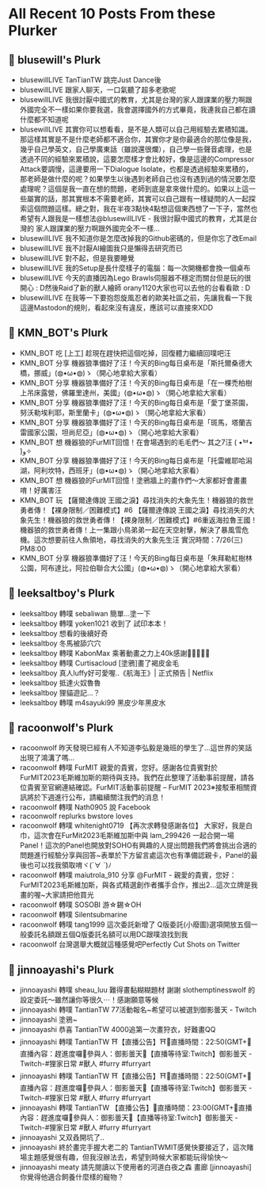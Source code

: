 # All Recent 10 Posts From these Plurker

## 📰 blusewill's Plurk

- blusewillLIVE TanTianTW 跳完Just Dance後
- blusewillLIVE 跟家人聊天，一口氣聽了超多老歌呢
- blusewillLIVE 我很討厭中國式的教育，尤其是台灣的家人跟課業的壓力啊跟外國完全不一樣如果你要我選，我會選擇國外的方式畢竟，我連我自己都在讀什麼都不知道呢
- blusewillLIVE 其實你可以想看看，是不是人類可以自己用經驗去累積知識。那這樣其實是不是什麼老師都不適合你，其實你才是你最適合的那位像是我，幾乎自己學英文，自己學廣東話（雖說還很爛），自己學一些聲音處理，也是透過不同的經驗來累積說，這要怎麼樣才會比較好，像是這邊的Compressor Attack要調慢，這邊要用一下Dialogue Isolate，也都是透過經驗來累積的，那老師是做什麼的呢？如果學生以後遇到老師自己也沒有遇到過的情況要怎麼處理呢？這個是我一直在想的問題，老師到底是拿來做什麼的。如果以上這一些屬實的話，那其實根本不需要老師，其實可以自己跟有一樣疑問的人一起探索這個問題這樣。總之對，我在半夜3點快4點想這個東西想了一下子，當然也希望有人跟我是一樣想法@blusewillLIVE - 我很討厭中國式的教育，尤其是台灣的 家人跟課業的壓力啊跟外國完全不一樣...
- blusewillLIVE 我不知道你是怎麼改掉我的Github密碼的，但是你忘了改Email
- blusewillLIVE 我不討厭AI繪圖我只是懶得去研究而已
- blusewillLIVE 對不起，但是我要睡覺
- blusewillLIVE 我的Setup是長什麼樣子的電腦：每一次開機都會換一個桌布
- blusewillLIVE 今天的直播因為Lego Brawls伺服器不穩定而關台但是玩的很開心 : D然後Raid了新的獸人繪師 orany1120大家也可以去他的台看看歐 : D
- blusewillLIVE 在我等一下要抱怨旋風忍者的歐美社區之前，先讓我看一下我這邊Mastodon的規則，看起來沒有違反，應該可以直接來XDD

## 📰 KMN_BOT's Plurk

- KMN_BOT 吃 [上工] 趁現在趕快把這個吃掉，回復體力繼續回噗吧汪
- KMN_BOT 分享 機器狼準備好了汪！今天的Bing每日桌布是「斯托爾桑德大橋，挪威」(◍•ω•◍)ゝ（開心地拿給大家看）
- KMN_BOT 分享 機器狼準備好了汪！今天的Bing每日桌布是「在一棵禿柏樹上吊床露營，佛羅里達州，美國」(◍•ω•◍)ゝ（開心地拿給大家看）
- KMN_BOT 分享 機器狼準備好了汪！今天的Bing每日桌布是「愛丁堡茶園，努沃勒埃利耶，斯里蘭卡」(◍•ω•◍)ゝ（開心地拿給大家看）
- KMN_BOT 分享 機器狼準備好了汪！今天的Bing每日桌布是「斑馬，塔蘭吉雷國家公園，坦尚尼亞」(◍•ω•◍)ゝ（開心地拿給大家看）
- KMN_BOT 想 機器狼的FurMIT回憶！在會場遇到的毛毛們～ 其之7汪 ( •̀ᄇ• ́)ﻭ✧
- KMN_BOT 分享 機器狼準備好了汪！今天的Bing每日桌布是「托雷維耶哈潟湖，阿利坎特，西班牙」(◍•ω•◍)ゝ（開心地拿給大家看）
- KMN_BOT 想 機器狼的FurMIT回憶！塗鴉牆上的畫作們～大家都好會畫畫唷！好厲害汪
- KMN_BOT 玩 【薩爾達傳說 王國之淚】尋找消失的大象先生！機器狼的救世勇者傳！【裸身限制／困難模式】#6 【薩爾達傳說 王國之淚】尋找消失的大象先生！機器狼的救世勇者傳！【裸身限制／困難模式】#6重返海拉魯王國！機器狼的救世勇者傳！上一集跟小鳥弟弟一起在天空射擊，解決了暴風雪危機。這次想要前往人魚領地，尋找消失的大象先生汪 實況時間：7/26(三) PM8:00
- KMN_BOT 分享 機器狼準備好了汪！今天的Bing每日桌布是「朱拜勒紅樹林公園，阿布達比，阿拉伯聯合大公國」(◍•ω•◍)ゝ（開心地拿給大家看）

## 📰 leeksaltboy's Plurk

- leeksaltboy 轉噗 sebaliwan 簡單...塗一下
- leeksaltboy 轉噗 yoken1021 收到了 試印本本！
- leeksaltboy 想看的後續好奇
- leeksaltboy 冬馬被舔穴穴
- leeksaltboy 轉噗 KabonMax 乘著動畫之力上40k感謝🥹🥹🥹😘😘
- leeksaltboy 轉噗 Curtisacloud [塗鴉]畫了褐皮金毛
- leeksaltboy 真人luffy好可愛喔..《航海王》| 正式預告 | Netflix
- leeksaltboy 抵達火奴魯魯
- leeksaltboy 狸貓遊記...？
- leeksaltboy 轉噗 m4sayuki99 黑皮少年黑皮水

## 📰 racoonwolf's Plurk

- racoonwolf 昨天發現已經有人不知道李弘毅是幾班的學生了...這世界的笑話出現了鴻溝了嗎...
- racoonwolf 轉噗 FurMIT 親愛的貴賓，您好。感謝各位貴賓對於FurMIT2023毛斯維加斯的期待與支持。我們在此整理了活動事前提醒，請各位貴賓至官網連結確認。FurMIT活動事前提醒 – FurMIT 2023※接駁車相關資訊將於下週進行公布，請繼續關注我們的消息！
- racoonwolf 轉噗 Nath0905 說 Facebook
- racoonwolf replurks bwstore loves
- racoonwolf 轉噗 whitenight0719 【再次求轉發感謝各位】 大家好，我是白巾，這次會在FurMit2023毛斯維加斯中與 lam_299426 一起合開一場Panel！這次的Panel也開放對SOHO有興趣的人提出問題我們將會挑出合適的問題進行經驗分享與回答~表單於下方留言處這次也有準備認親卡，Panel的最後也可以找我領取唷ヾ(´∀ ˋ)ﾉ
- racoonwolf 轉噗 maiutrola_910 分享 @FurMIT - 親愛的貴賓，您好： FurMIT2023毛斯維加斯，與各式精選創作者攜手合作，推出2...這次立牌是我畫的喔~大家請把他買光
- racoonwolf 轉噗 SOSOBI 游☆錫☆OH
- racoonwolf 轉噗 Silentsubmarine
- racoonwolf 轉噗 tang1999 這次委託新增了 Q版委託(小廢圖)選項開放五個一般委託名額跟五個Q版委託名額可以用DC跟噗浪找到我
- racoonwolf 台灣選舉大概就這種感覺吧Perfectly Cut Shots on Twitter

## 📰 jinnoayashi's Plurk

- jinnoayashi 轉噗 sheau_luu 難得畫黏糊糊題材 謝謝 slothemptinesswolf 的設定委託～雖然讓你等很久⋯！感謝願意等候
- jinnoayashi 轉噗 TantianTW 77活動報名~希望可以被選到御影曇天 - Twitch
- jinnoayashi 塗鴉~
- jinnoayashi 恭喜 TantianTW 4000追第一次畫狩衣，好難畫QQ
- jinnoayashi 轉噗 TantianTW ⛩️【直播公告】⛩️🌟直播時間：22:50(GMT&#43;🌟直播內容：趕進度囉🌟參與人：御影曇天🔴【直播等待室:Twitch】御影曇天 - Twitch-#狸家日常 #獸人 #furry #furryart
- jinnoayashi 轉噗 TantianTW ⛩️【直播公告】⛩️🌟直播時間：22:50(GMT&#43;🌟直播內容：趕進度囉🌟參與人：御影曇天🔴【直播等待室:Twitch】御影曇天 - Twitch-#狸家日常 #獸人 #furry #furryart
- jinnoayashi 轉噗 TantianTW 【直播公告】🌟直播時間：23:00(GMT&#43;🌟直播內容：趕進度囉🌟參與人：御影曇天🔴【直播等待室:Twitch】御影曇天 - Twitch-#狸家日常 #獸人 #furry #furryart
- jinnoayashi 又双叒開坑了..
- jinnoayashi 終於畫完手握大老二的 TantianTWMIT感覺快要接近了，這次賭場主題感覺很有趣，但我沒辦法去，希望到時候大家都能玩得愉快～
- jinnoayashi meaty 請先閱讀以下使用者的河道白夜之森 畫廊 [jinnoayashi]你覺得他適合飼養什麼樣的寵物？

